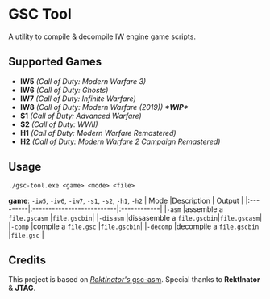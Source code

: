 # GSC Tool
A utility to compile & decompile IW engine game scripts.
## Supported Games 
- **IW5** *(Call of Duty: Modern Warfare 3)*
- **IW6** *(Call of Duty: Ghosts)*
- **IW7** *(Call of Duty: Infinite Warfare)*
- **IW8** *(Call of Duty: Modern Warfare (2019))* ***\*WIP\****
- **S1** *(Call of Duty: Advanced Warfare)*
- **S2** *(Call of Duty: WWII)*
- **H1** *(Call of Duty: Modern Warfare Remastered)*
- **H2** *(Call of Duty: Modern Warfare 2 Campaign Remastered)*
## Usage
``./gsc-tool.exe <game> <mode> <file>``

**game**: `-iw5`, `-iw6`, `-iw7`, `-s1`, `-s2`, `-h1`, `-h2`
| Mode     |Description                | Output      |
|:---------|:--------------------------|:------------|
|`-asm`    |assemble a `file.gscasm`   |`file.gscbin`|
|`-disasm` |dissasemble a `file.gscbin`|`file.gscasm`|
|`-comp`   |compile a `file.gsc`       |`file.gscbin`|
|`-decomp` |decompile a `file.gscbin`  |`file.gsc`   |
## Credits
This project is based on  [*RektInator's* gsc-asm](https://github.com/ZoneTool/gsc-asm). Special thanks to **RektInator** & **JTAG**.
